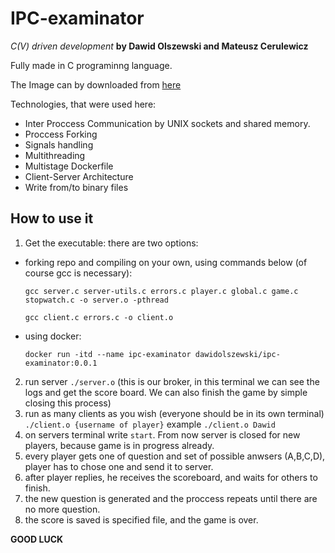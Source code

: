 # IPC-examinator

*C(V) driven development* **by Dawid Olszewski and Mateusz Cerulewicz** 

Fully made in C programinng language.

The Image can by downloaded from [here](https://hub.docker.com/repository/docker/dawidolszewski/ipc-examinator/general)

Technologies, that were used here:
* Inter Proccess Communication by UNIX sockets and shared memory.
* Proccess Forking
* Signals handling
* Multithreading
* Multistage Dockerfile
* Client-Server Architecture
* Write from/to binary files

## How to use it

1. Get the executable:
there are two options:
* forking repo and compiling on your own, using commands below (of course gcc is necessary): 

  `gcc server.c server-utils.c errors.c player.c global.c game.c stopwatch.c -o server.o -pthread`

  `gcc client.c errors.c -o client.o`

* using docker:
  
   `docker run -itd --name ipc-examinator dawidolszewski/ipc-examinator:0.0.1`

2. run server `./server.o` (this is our broker, in this terminal we can see the logs and get the score board. We can also finish the game by simple closing this process)
3. run as many clients as you wish (everyone should be in its own terminal) `./client.o {username of player}` example `./client.o Dawid`
4. on servers terminal write `start`. From now server is closed for new players, because game is in progress already.
5. every player gets one of question and set of possible anwsers (A,B,C,D), player has to chose one and send it to server.
6. after player replies, he receives the scoreboard, and waits for others to finish.
7. the new question is generated and the proccess repeats until there are no more question.
8. the score is saved is specified file, and the game is over.

**GOOD LUCK**
